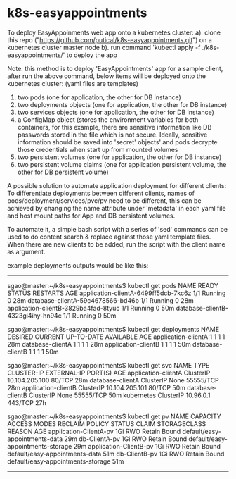 # k8s-easyappointments
To deploy EasyAppoinments web app onto a kubernetes cluster:
 a). clone this repo ("https://github.com/putical/k8s-easyappointments.git") on a kubernetes cluster master node
 b). run command 'kubectl apply -f ./k8s-easyappointments/' to deploy the app

Note: this method is to deploy 'EasyAppointments' app for a sample client, after run the above command, below items will be deployed onto the kubernetes cluster: (yaml files are templates)
   1. two pods (one for application, the other for DB instance)
   2. two deployments objects (one for application, the other for DB instance)
   3. two services objects (one for application, the other for DB instance)
   4. a ConfigMap object (stores the environment variables for both containers, for this example, there are sensitive information like         DB passwords stored in the file which is not secure. Ideally, sensitive information should be saved into 'secret' objects' and           pods decrypte those credentials when start up from mounted volumes
   5. two persistent volumes (one for application, the other for DB instance)
   6. two persistent volume claims (one for application persistent volume, the other for DB persistent volume)
   
 
 A possible solution to automate application deployment for different clients:
 To differentiate deployments between different clients, names of pods/deployment/services/pvc/pv need to be different, this can be       achieved by changing the name attribute under 'metadata' in each yaml file and host mount paths for App and DB persistent volumes. 
  
 To automate it, a simple bash script with a series of 'sed' commands can be used to do content search & replace against those yaml template files. When there are new clients to be added, run the script with the client name as argument. 
 
example deployments outputs would be like this: 
*********************************************************************************************************************************
sgao@master:~/k8s-easyappointments$ kubectl get pods
NAME                           READY   STATUS    RESTARTS   AGE
application-clientA-6499ff5dcb-7kc6z   1/1     Running   0          28m
database-clientA-59c4678566-bd46b      1/1     Running   0          28m
application-clientB-3829ba4fad-8tyuc   1/1     Running   0          50m
database-clientB-4323gi4ihy-hn94c      1/1     Running   0          50m

sgao@master:~/k8s-easyappointments$ kubectl get deployments
NAME                 DESIRED   CURRENT   UP-TO-DATE   AVAILABLE   AGE
application-clientA   1         1         1            1           28m
database-clientA      1         1         1            1           28m
application-clientB   1         1         1            1           50m
database-clientB      1         1         1            1           50m

sgao@master:~/k8s-easyappointments$ kubectl get svc
NAME                  TYPE        CLUSTER-IP       EXTERNAL-IP   PORT(S)     AGE
application-clientA   ClusterIP   10.104.205.100   <none>        80/TCP      28m
database-clientA      ClusterIP   None             <none>        55555/TCP   28m
application-clientB   ClusterIP   10.104.205.101   <none>        80/TCP      50m
database-clientB      ClusterIP   None             <none>        55555/TCP   50m
kubernetes            ClusterIP   10.96.0.1        <none>        443/TCP     27h
  
sgao@master:~/k8s-easyappointments$ kubectl get pv
NAME                 CAPACITY   ACCESS MODES   RECLAIM POLICY   STATUS   CLAIM                               STORAGECLASS   REASON   AGE
application-ClientA-pv   1Gi        RWO            Retain       Bound    default/easy-appointments-data                              29m
db-ClientA-pv            1Gi        RWO            Retain       Bound    default/easy-appointments-storage                           29m
application-ClientB-pv   1Gi        RWO            Retain       Bound    default/easy-appointments-data                              51m
db-ClientB-pv            1Gi        RWO            Retain       Bound    default/easy-appointments-storage                           51m
************************************************************************************************************************************


    
